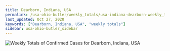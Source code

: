 ```yaml
---
title: Dearborn, Indiana, USA
permalink: /usa-ohio-butler/weekly_totals/usa-indiana-dearborn-weekly_totals.html
last_updated: Oct 27, 2020
keywords: ["Dearborn, Indiana, USA", "weekly totals"]
sidebar: usa-ohio-butler_sidebar
---
```


![Weekly Totals of Confirmed Cases for Dearborn, Indiana, USA](/covid_tracker/images/graphs/usa-indiana-dearborn-weekly_totals_graph.png)
